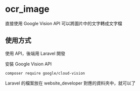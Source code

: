 # ocr_image

直接使用 Google Vision API 可以將圖片中的文字轉成文字檔

## 使用方式

使用 API，後端用 Laravel 開發

安裝 Google Vision API

```
composer require google/cloud-vision
```

Laravel 的檔案放在 website_developer 對應的資料夾中，就可以了